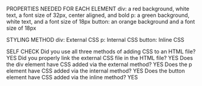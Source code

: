 PROPERTIES NEEDED FOR EACH ELEMENT
div:        a red background, white text, a font size of 32px, center aligned, and bold
p:          a green background, white text, and a font size of 18px
button:     an orange background and a font size of 18px


STYLING METHOD
div:        External CSS
p:          Internal CSS
button:     Inline CSS


SELF CHECK
Did you use all three methods of adding CSS to an HTML file?            YES
Did you properly link the external CSS file in the HTML file?           YES
Does the div element have CSS added via the external method?            YES
Does the p element have CSS added via the internal method?              YES
Does the button element have CSS added via the inline method?           YES